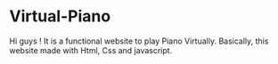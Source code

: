 # Virtual-Piano
 Hi guys ! It is a functional website to play Piano Virtually. Basically, this website made with Html, Css and javascript.
